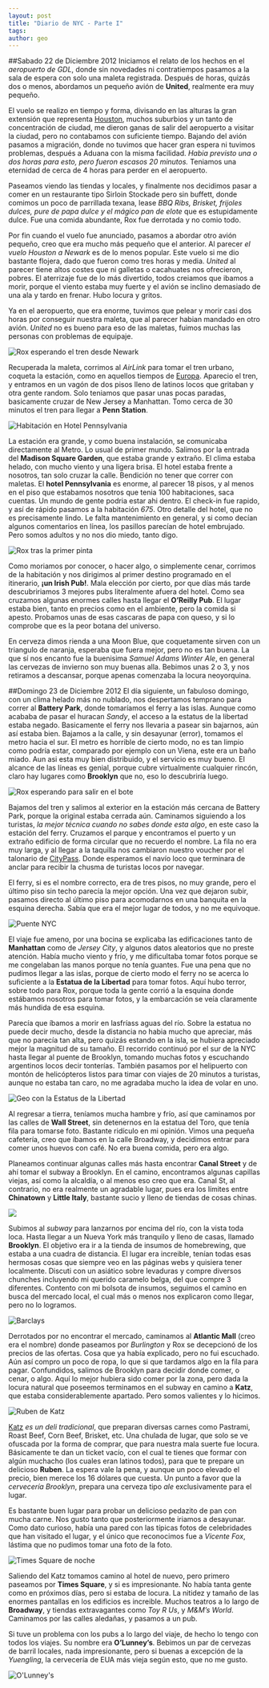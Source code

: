 ```yaml
---
layout: post
title: "Diario de NYC - Parte I"
tags: 
author: geo
---
```

##Sabado 22 de Diciembre 2012
Iniciamos el relato de los hechos en el *aeropuerto de GDL*, donde sin novedades ni contratiempos pasamos a la sala de espera con solo una maleta registrada. Después de horas, quizás dos o menos, abordamos un pequeño avión de **United**, realmente era muy pequeño.

El vuelo se realizo en tiempo y forma, divisando en las alturas la gran extensión que representa [Houston](/tag/houston), muchos suburbios y un tanto de concentración de ciudad, me dieron ganas de salir del aeropuerto a visitar la ciudad, pero no contabamos con suficiente tiempo. Bajando del avión pasamos a migración, donde no tuvimos que hacer gran espera ni tuvimos problemas, después a Aduana con la misma facilidad. *Habia previsto una o dos horas para esto, pero fueron escasos 20 minutos.* Teniamos una eternidad de cerca de 4 horas para perder en el aeropuerto.

Paseamos viendo las tiendas y locales, y finalmente nos decidimos pasar a comer en un restaurante tipo Sirloin Stockade pero sin buffett, donde comimos un poco de parrillada texana, lease *BBQ Ribs, Brisket, frijoles dulces, pure de papa dulce y el mágico pan de elote* que es estupidamente dulce. Fue una comida abundante, Rox fue derrotada y no comio todo.

Por fin cuando el vuelo fue anunciado, pasamos a abordar otro avión pequeño, creo que era mucho más pequeño que el anterior. Al parecer *el vuelo Houston a Newark* es de lo menos popular. Este vuelo si me dio bastante flojera, dado que fueron como tres horas y media. *United* al parecer tiene altos costes que ni galletas o cacahuates nos ofrecieron, pobres. El aterrizaje fue de lo más divertido, todos creiamos que ibamos a morir, porque el viento estaba muy fuerte y el avión se inclino demasiado de una ala y tardo en frenar. Hubo locura y gritos.

Ya en el aeropuerto, que era enorme, tuvimos que pelear y morir casi dos horas por conseguir nuestra maleta, que al parecer habian mandado en otro avión. *United* no es bueno para eso de las maletas, fuimos muchas las personas con problemas de equipaje.

![Rox esperando el tren desde Newark](/content/images/2014/12/2012-12-22-21-59-33.jpg)

Recuperada la maleta, corrimos al *AirLink* para tomar el tren urbano, coqueta la estación, como en aquellos tiempos de [Europa](/tag/europa). Aparecio el tren, y entramos en un vagón de dos pisos lleno de latinos locos que gritaban y otra gente random. Solo teniamos que pasar unas pocas paradas, basicamente cruzar de New Jersey a Manhattan. Tomo cerca de 30 minutos el tren para llegar a **Penn Station**.

![Habitación en Hotel Pennsylvania](/content/images/2014/12/DSC08901.JPG)

La estación era grande, y como buena instalación, se comunicaba directamente al Metro. Lo usual de primer mundo. Salimos por la entrada del **Madison Square Garden**, que estaba grande y extraño. El clima estaba helado, con mucho viento y una ligera brisa. El hotel estaba frente a nosotros, tan solo cruzar la calle. Bendición no tener que correr con maletas. El **hotel Pennsylvania** es enorme, al parecer 18 pisos, y al menos en el piso que estabamos nosotros que tenia 100 habitaciones, saca cuentas. Un mundo de gente podria estar ahi dentro. El check-in fue rapido, y así de rápido pasamos a la habitación *675*. Otro detalle del hotel, que no es precisamente lindo. Le falta mantenimiento en general, y si como decían algunos comentarios en línea, los pasillos parecían de hotel embrujado. Pero somos adultos y no nos dio miedo, tanto digo.

![Rox tras la primer pinta](/content/images/2014/12/DSC08906.JPG)

Como moriamos por conocer, o hacer algo, o simplemente cenar, corrimos de la habitación y nos dirigimos al primer destino programado en el itinerario, **¡un Irish Pub!**. Mala elección por cierto, por que días más tarde descubririamos 3 mejores pubs literalmente afuera del hotel. Como sea cruzamos algunas enormes calles hasta llegar el **O’Reilly Pub**. El lugar estaba bien, tanto en precios como en el ambiente, pero la comida si apesto. Probamos unas de esas cascaras de papa con queso, y si lo comprobe que es la peor botana del universo. 

En cerveza dimos rienda a una Moon Blue, que coquetamente sirven con un triangulo de naranja, esperaba que fuera mejor, pero no es tan buena. La que sí nos encanto fue la buenisima *Samuel Adams Winter Ale*, en general las cervezas de invierno son muy buenas alla. Bebimos unas 2 o 3, y nos retiramos a descansar, porque apenas comenzaba la locura neoyorquina.

##Domingo 23 de Diciembre 2012
El día siguiente, un fabuloso domingo, con un clima helado más no nublado, nos despertamos temprano para correr al **Battery Park**, donde tomaríamos el ferry a las islas. Aunque como acababa de pasar el huracan *Sandy*, el acceso a la estatus de la libertad estaba negado. Basicamente el ferry nos llevaria a pasear sin bajarnos, aún así estaba bien. Bajamos a la calle, y sin desayunar (error), tomamos el metro hacia el sur. El metro es horrible de cierto modo, no es tan limpio como podría estar, comparado por ejemplo con un Viena, este era un baño miado. Aun asi esta muy bien distribuido, y el servicio es muy bueno. El alcance de las líneas es genial, porque cubre virtualmente cualquier rincón, claro hay lugares como **Brooklyn** que no, eso lo descubriría luego.

![Rox esperando para salir en el bote](/content/images/2014/12/2012-12-23-09-46-58.jpg)

Bajamos del tren y salimos al exterior en la estación más cercana de Battery Park, porque la original estaba cerrada aún. Caminamos siguiendo a los turistas, *la mejor técnica cuando no sabes donde esta algo*, en este caso la estación del ferry. Cruzamos el parque y encontramos el puerto y un extraño edificio de forma circular que no recuerdo el nombre. La fila no era muy larga, y al llegar a la taquilla nos cambiaron nuestro voucher por el talonario de [CityPass](/citypass/). Donde esperamos el navío loco que terminara de anclar para recibir la chusma de turistas locos por navegar. 

El ferry, si es el nombre correcto, era de tres pisos, no muy grande, pero el último piso sin techo parecía la mejor opción. Una vez que dejaron subir, pasamos directo al último piso para acomodarnos en una banquita en la esquina derecha. Sabía que era el mejor lugar de todos, y no me equivoque.

![Puente NYC](/content/images/2014/12/DSC08980.JPG)

El viaje fue ameno, por una bocina se explicaba las edificaciones tanto de **Manhattan** como de *Jersey City*, y algunos datos aleatorios que no preste atención. Había mucho viento y frío, y me dificultaba tomar fotos porque se me congelaban las manos porque no tenía guantes. Fue una pena que no pudimos llegar a las islas, porque de cierto modo el ferry no se acerca lo suficiente a la **Estatua de la Libertad** para tomar fotos. Aquí hubo terror, sobre todo para Rox, porque toda la gente corrió a la esquina donde estábamos nosotros para tomar fotos, y la embarcación se veía claramente más hundida de esa esquina. 

Parecía que íbamos a morir en lasfríass aguas del río. Sobre la estatua no puede decir mucho, desde la distancia no habia mucho que apreciar, más que no parecía tan alta, pero quizás estando en la isla, se hubiera apreciado mejor la magnitud de su tamaño. El recorrido continuó por el sur de la NYC hasta llegar al puente de Brooklyn, tomando muchas fotos y escuchando argentinos locos decir tonterías. También pasamos por el helipuerto con montón de helicópteros listos para timar con viajes de 20 minutos a turistas, aunque no estaba tan caro, no me agradaba mucho la idea de volar en uno.

![Geo con la Estatus de la Libertad](/content/images/2014/12/DSC08961.JPG)

Al regresar a tierra, teníamos mucha hambre y frío, así que caminamos por las calles de **Wall Street**, sin detenernos en la estatua del Toro, que tenía fila para tomarse foto. Bastante ridículo en mi opinión. Vimos una pequeña cafetería, creo que íbamos en la calle Broadway, y decidimos entrar para comer unos huevos con café. No era buena comida, pero era algo. 

Planeamos continuar algunas calles más hasta encontrar **Canal Street** y de ahí tomar el subway a Brooklyn. En el camino, encontramos algunas capillas viejas, así como la alcaldía, o al menos eso creo que era. Canal St, al contrario, no era realmente un agradable lugar, pues era los límites entre **Chinatown** y **Little Italy**, bastante sucio y lleno de tiendas de cosas chinas.

![](/content/images/2014/12/DSC08985.JPG)

Subimos al *subway* para lanzarnos por encima del río, con la vista toda loca. Hasta llegar a un Nueva York más tranquilo y lleno de casas, llamado **Brooklyn**. El objetivo era ir a la tienda de insumos de homebrewing, que estaba a una cuadra de distancia. El lugar era increible, tenían todas esas hermosas cosas que siempre veo en las páginas webs y quisiera tener localmente. Discuti con un asiático sobre levaduras y compre diversos chunches incluyendo mi querido caramelo belga, del que compre 3 diferentes. Contento con mi bolsota de insumos, seguimos el camino en busca del mercado local, el cual más o menos nos explicaron como llegar, pero no lo logramos.

![Barclays](/content/images/2014/12/DSC09014.JPG)

Derrotados por no encontrar el mercado, caminamos al **Atlantic Mall** (creo era el nombre) donde paseamos por *Burlington* y Rox se decepcionó de los precios de las ofertas. Cosa que ya había explicado, pero no fui escuchado. Aún así compro un poco de ropa, lo que si que tardamos algo en la fila para pagar. Confundidos, salimos de Brooklyn para decidir donde comer, o cenar, o algo. Aquí lo mejor hubiera sido comer por la zona, pero dada la locura natural que poseemos terminamos en el subway en camino a **Katz**, que estaba considerablemente apartado. Pero somos valientes y lo hicimos.

![Ruben de Katz](/content/images/2014/12/2012-12-29-09-14-25.jpg)

[Katz](http://katzsdelicatessen.com/) *es un deli tradicional*, que preparan diversas carnes como Pastrami, Roast Beef, Corn Beef, Brisket, etc. Una chulada de lugar, que solo se ve ofuscada por la forma de comprar, que para nuestra mala suerte fue locura. Básicamente te dan un ticket vacío, con el cual te tienes que formar con algún muchacho (los cuales eran latinos todos), para que te prepare un delicioso **Ruben**. La espera vale la pena, y aunque un poco elevado el precio, bien merece los 16 dólares que cuesta. Un punto a favor que la *cervecería Brooklyn*, prepara una cerveza tipo *ale* exclusivamente para el lugar. 

Es bastante buen lugar para probar un delicioso pedazito de pan con mucha carne. Nos gusto tanto que posteriormente iriamos a desayunar. Como dato curioso, había una pared con las típicas fotos de celebridades que han visitado el lugar, y el único que reconocimos fue a *Vicente Fox*, lástima que no pudimos tomar una foto de la foto.

![Times Square de noche](/content/images/2014/12/DSC09035.JPG)

Saliendo del Katz tomamos camino al hotel de nuevo, pero primero paseamos por **Times Square**, y si es impresionante. No había tanta gente como en próximos días, pero si estaba de locura. La nitidez y tamaño de las enormes pantallas en los edificios es increible. Muchos teatros a lo largo de **Broadway**, y tiendas extravagantes como *Toy R Us*, y *M&M’s World*. Caminamos por las calles aledañas, y pasamos a un pub. 

Si tuve un problema con los pubs a lo largo del viaje, de hecho lo tengo con todos los viajes. Su nombre era **O’Lunney’s**. Bebimos un par de cervezas de barril locales, nada impresionante, pero si buenas a excepción de la *Yuengling*, la cervecería de EUA más vieja según esto, que no me gusto.

![O'Lunney's](/content/images/2014/12/DSC09053.JPG)